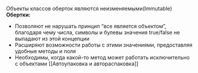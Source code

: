 Объекты классов оберток являются неизменяемыми(Immutable)
**Обертки:**
- Позволяют не нарушать принцип “все является объектом”, благодаря чему числа, символы и булевы значения true/false не выпадают из этой концепции
- Расширяют возможности работы с этими значениями, предоставляя удобные методы и поля
- Необходимы, когда какой-то метод может работать исключительно с объектами
[[Автоупаковка и автораспаковка]]
